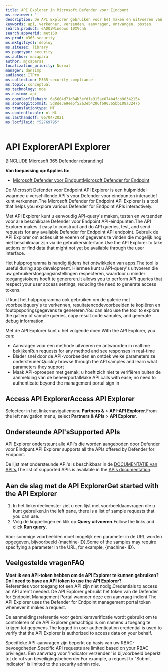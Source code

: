 ```yaml
---
title: API Explorer in Microsoft Defender voor Eindpunt
ms.reviewer: ''
description: De API Explorer gebruiken voor het maken en uitvoeren van API-query's, testen en verzenden van aanvragen voor een beschikbare API
keywords: api, verkenner, verzenden, aanvragen, ontvangen, posten,
search.product: eADQiWindows 10XVcnh
search.appverid: met150
ms.prod: m365-security
ms.mktglfcycl: deploy
ms.sitesec: library
ms.pagetype: security
ms.author: macapara
author: mjcaparas
localization_priority: Normal
manager: dansimp
audience: ITPro
ms.collection: M365-security-compliance
ms.topic: conceptual
ms.technology: mde
ms.custom: api
ms.openlocfilehash: 6a5684d71d34b3efdfe915ae674b4fcb90342154
ms.sourcegitcommit: 5d8de3e9ee5f52a3eb4206f690365bb108a3247b
ms.translationtype: MT
ms.contentlocale: nl-NL
ms.lasthandoff: 06/04/2021
ms.locfileid: "52769795"
---
```

# <a name="api-explorer"></a><span data-ttu-id="0e392-104">API Explorer</span><span class="sxs-lookup"><span data-stu-id="0e392-104">API Explorer</span></span>

[!INCLUDE [Microsoft 365 Defender rebranding](../../includes/microsoft-defender.md)]

<span data-ttu-id="0e392-105">**Van toepassing op:**</span><span class="sxs-lookup"><span data-stu-id="0e392-105">**Applies to:**</span></span>
- [<span data-ttu-id="0e392-106">Microsoft Defender voor Eindpunt</span><span class="sxs-lookup"><span data-stu-id="0e392-106">Microsoft Defender for Endpoint</span></span>](https://go.microsoft.com/fwlink/?linkid=2154037)


<span data-ttu-id="0e392-107">De Microsoft Defender voor Endpoint API Explorer is een hulpmiddel waarmee u verschillende API's voor Defender voor eindpunten interactief kunt verkennen.</span><span class="sxs-lookup"><span data-stu-id="0e392-107">The Microsoft Defender for Endpoint API Explorer is a tool that helps you explore various Defender for Endpoint APIs interactively.</span></span> 

<span data-ttu-id="0e392-108">Met API Explorer kunt u eenvoudig API-query's maken, testen en verzenden voor alle beschikbare Defender voor Endpoint API-eindpunten.</span><span class="sxs-lookup"><span data-stu-id="0e392-108">The API Explorer makes it easy to construct and do API queries, test, and send requests for any available Defender for Endpoint API endpoint.</span></span> <span data-ttu-id="0e392-109">Gebruik de API Explorer om acties uit te voeren of gegevens te vinden die mogelijk nog niet beschikbaar zijn via de gebruikersinterface.</span><span class="sxs-lookup"><span data-stu-id="0e392-109">Use the API Explorer to take actions or find data that might not yet be available through the user interface.</span></span>

<span data-ttu-id="0e392-110">Het hulpprogramma is handig tijdens het ontwikkelen van apps.</span><span class="sxs-lookup"><span data-stu-id="0e392-110">The tool is useful during app development.</span></span> <span data-ttu-id="0e392-111">Hiermee kunt u API-query's uitvoeren die uw gebruikerstoegangsinstellingen respecteren, waardoor u minder toegangstokens hoeft te genereren.</span><span class="sxs-lookup"><span data-stu-id="0e392-111">It allows you to perform API queries that respect your user access settings, reducing the need to generate access tokens.</span></span>

<span data-ttu-id="0e392-112">U kunt het hulpprogramma ook gebruiken om de galerie met voorbeeldquery's te verkennen, resultatencodevoorbeelden te kopiëren en foutopsporingsgegevens te genereren.</span><span class="sxs-lookup"><span data-stu-id="0e392-112">You can also use the tool to explore the gallery of sample queries, copy result code samples, and generate debug information.</span></span>

<span data-ttu-id="0e392-113">Met de API Explorer kunt u het volgende doen:</span><span class="sxs-lookup"><span data-stu-id="0e392-113">With the API Explorer, you can:</span></span>

- <span data-ttu-id="0e392-114">Aanvragen voor een methode uitvoeren en antwoorden in realtime bekijken</span><span class="sxs-lookup"><span data-stu-id="0e392-114">Run requests for any method and see responses in real-time</span></span>
- <span data-ttu-id="0e392-115">Blader snel door de API-voorbeelden en ontdek welke parameters ze ondersteunen</span><span class="sxs-lookup"><span data-stu-id="0e392-115">Quickly browse through the API samples and learn what parameters they support</span></span>
- <span data-ttu-id="0e392-116">Maak API-oproepen met gemak; u hoeft zich niet te verifiëren buiten de aanmelding van de beheerportal</span><span class="sxs-lookup"><span data-stu-id="0e392-116">Make API calls with ease; no need to authenticate beyond the management portal sign in</span></span>

## <a name="access-api-explorer"></a><span data-ttu-id="0e392-117">Access API Explorer</span><span class="sxs-lookup"><span data-stu-id="0e392-117">Access API Explorer</span></span>

<span data-ttu-id="0e392-118">Selecteer in het linkernavigatiemenu **Partners &**  >  **API-API Explorer**.</span><span class="sxs-lookup"><span data-stu-id="0e392-118">From the left navigation menu, select **Partners & APIs** > **API Explorer**.</span></span>

## <a name="supported-apis"></a><span data-ttu-id="0e392-119">Ondersteunde API's</span><span class="sxs-lookup"><span data-stu-id="0e392-119">Supported APIs</span></span>

<span data-ttu-id="0e392-120">API Explorer ondersteunt alle API's die worden aangeboden door Defender voor Eindpunt.</span><span class="sxs-lookup"><span data-stu-id="0e392-120">API Explorer supports all the APIs offered by Defender for Endpoint.</span></span>
  
<span data-ttu-id="0e392-121">De lijst met ondersteunde API's is beschikbaar in de [DOCUMENTATIE van API's.](apis-intro.md)</span><span class="sxs-lookup"><span data-stu-id="0e392-121">The list of supported APIs is available in the [APIs documentation](apis-intro.md).</span></span> 

## <a name="get-started-with-the-api-explorer"></a><span data-ttu-id="0e392-122">Aan de slag met de API Explorer</span><span class="sxs-lookup"><span data-stu-id="0e392-122">Get started with the API Explorer</span></span>

1. <span data-ttu-id="0e392-123">In het linkerdeelvenster ziet u een lijst met voorbeeldaanvragen die u kunt gebruiken.</span><span class="sxs-lookup"><span data-stu-id="0e392-123">In the left pane, there is a list of sample requests that you can use.</span></span> 
2. <span data-ttu-id="0e392-124">Volg de koppelingen en klik op **Query uitvoeren.**</span><span class="sxs-lookup"><span data-stu-id="0e392-124">Follow the links and click **Run query**.</span></span> 

<span data-ttu-id="0e392-125">Voor sommige voorbeelden moet mogelijk een parameter in de URL worden opgegeven, bijvoorbeeld {machine-ID}.</span><span class="sxs-lookup"><span data-stu-id="0e392-125">Some of the samples may require specifying a parameter in the URL, for example, {machine- ID}.</span></span>

## <a name="faq"></a><span data-ttu-id="0e392-126">Veelgestelde vragen</span><span class="sxs-lookup"><span data-stu-id="0e392-126">FAQ</span></span>

<span data-ttu-id="0e392-127">**Moet ik een API-token hebben om de API Explorer te kunnen gebruiken?**</span><span class="sxs-lookup"><span data-stu-id="0e392-127">**Do I need to have an API token to use the API Explorer?**</span></span> <br>
<span data-ttu-id="0e392-128">Referenties voor toegang tot een API zijn niet nodig.</span><span class="sxs-lookup"><span data-stu-id="0e392-128">Credentials to access an API aren't needed.</span></span> <span data-ttu-id="0e392-129">De API Explorer gebruikt het token van de Defender for Endpoint Management Portal wanneer deze een aanvraag indient.</span><span class="sxs-lookup"><span data-stu-id="0e392-129">The API Explorer uses the Defender for Endpoint management portal token whenever it makes a request.</span></span>

<span data-ttu-id="0e392-130">De aanmeldingsreferentie voor gebruikersverificatie wordt gebruikt om te controleren of de API Explorer gemachtigd is om namens u toegang te krijgen tot gegevens.</span><span class="sxs-lookup"><span data-stu-id="0e392-130">The logged-in user authentication credential is used to verify that the API Explorer is authorized to access data on your behalf.</span></span>

<span data-ttu-id="0e392-131">Specifieke API-aanvragen zijn beperkt op basis van uw RBAC-bevoegdheden.</span><span class="sxs-lookup"><span data-stu-id="0e392-131">Specific API requests are limited based on your RBAC privileges.</span></span> <span data-ttu-id="0e392-132">Een aanvraag voor 'Indicator verzenden' is bijvoorbeeld beperkt tot de rol van beveiligingsbeheerder.</span><span class="sxs-lookup"><span data-stu-id="0e392-132">For example, a request to "Submit indicator" is limited to the security admin role.</span></span> 
